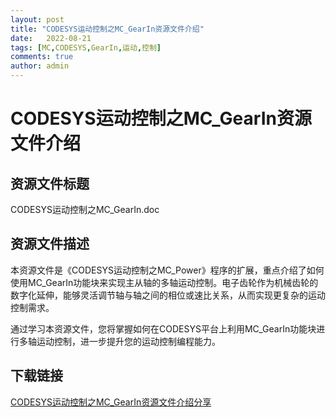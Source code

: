 ```yaml
---
layout: post
title: "CODESYS运动控制之MC_GearIn资源文件介绍"
date:   2022-08-21
tags: [MC,CODESYS,GearIn,运动,控制]
comments: true
author: admin
---
```

# CODESYS运动控制之MC_GearIn资源文件介绍

## 资源文件标题
CODESYS运动控制之MC_GearIn.doc

## 资源文件描述
本资源文件是《CODESYS运动控制之MC_Power》程序的扩展，重点介绍了如何使用MC_GearIn功能块来实现主从轴的多轴运动控制。电子齿轮作为机械齿轮的数字化延伸，能够灵活调节轴与轴之间的相位或速比关系，从而实现更复杂的运动控制需求。

通过学习本资源文件，您将掌握如何在CODESYS平台上利用MC_GearIn功能块进行多轴运动控制，进一步提升您的运动控制编程能力。

## 下载链接

[CODESYS运动控制之MC_GearIn资源文件介绍分享](https://pan.quark.cn/s/ad9f1abe1817)
